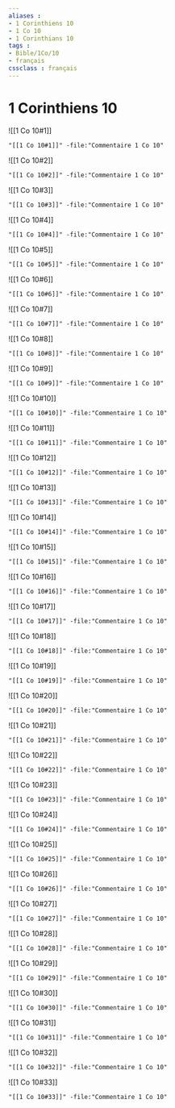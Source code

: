 ```yaml
---
aliases : 
- 1 Corinthiens 10
- 1 Co 10
- 1 Corinthians 10
tags : 
- Bible/1Co/10
- français
cssclass : français
---
```


# 1 Corinthiens 10

![[1 Co 10#1]]

```query
"[[1 Co 10#1]]" -file:"Commentaire 1 Co 10"
```

![[1 Co 10#2]]

```query
"[[1 Co 10#2]]" -file:"Commentaire 1 Co 10"
```

![[1 Co 10#3]]

```query
"[[1 Co 10#3]]" -file:"Commentaire 1 Co 10"
```

![[1 Co 10#4]]

```query
"[[1 Co 10#4]]" -file:"Commentaire 1 Co 10"
```

![[1 Co 10#5]]

```query
"[[1 Co 10#5]]" -file:"Commentaire 1 Co 10"
```

![[1 Co 10#6]]

```query
"[[1 Co 10#6]]" -file:"Commentaire 1 Co 10"
```

![[1 Co 10#7]]

```query
"[[1 Co 10#7]]" -file:"Commentaire 1 Co 10"
```

![[1 Co 10#8]]

```query
"[[1 Co 10#8]]" -file:"Commentaire 1 Co 10"
```

![[1 Co 10#9]]

```query
"[[1 Co 10#9]]" -file:"Commentaire 1 Co 10"
```

![[1 Co 10#10]]

```query
"[[1 Co 10#10]]" -file:"Commentaire 1 Co 10"
```

![[1 Co 10#11]]

```query
"[[1 Co 10#11]]" -file:"Commentaire 1 Co 10"
```

![[1 Co 10#12]]

```query
"[[1 Co 10#12]]" -file:"Commentaire 1 Co 10"
```

![[1 Co 10#13]]

```query
"[[1 Co 10#13]]" -file:"Commentaire 1 Co 10"
```

![[1 Co 10#14]]

```query
"[[1 Co 10#14]]" -file:"Commentaire 1 Co 10"
```

![[1 Co 10#15]]

```query
"[[1 Co 10#15]]" -file:"Commentaire 1 Co 10"
```

![[1 Co 10#16]]

```query
"[[1 Co 10#16]]" -file:"Commentaire 1 Co 10"
```

![[1 Co 10#17]]

```query
"[[1 Co 10#17]]" -file:"Commentaire 1 Co 10"
```

![[1 Co 10#18]]

```query
"[[1 Co 10#18]]" -file:"Commentaire 1 Co 10"
```

![[1 Co 10#19]]

```query
"[[1 Co 10#19]]" -file:"Commentaire 1 Co 10"
```

![[1 Co 10#20]]

```query
"[[1 Co 10#20]]" -file:"Commentaire 1 Co 10"
```

![[1 Co 10#21]]

```query
"[[1 Co 10#21]]" -file:"Commentaire 1 Co 10"
```

![[1 Co 10#22]]

```query
"[[1 Co 10#22]]" -file:"Commentaire 1 Co 10"
```

![[1 Co 10#23]]

```query
"[[1 Co 10#23]]" -file:"Commentaire 1 Co 10"
```

![[1 Co 10#24]]

```query
"[[1 Co 10#24]]" -file:"Commentaire 1 Co 10"
```

![[1 Co 10#25]]

```query
"[[1 Co 10#25]]" -file:"Commentaire 1 Co 10"
```

![[1 Co 10#26]]

```query
"[[1 Co 10#26]]" -file:"Commentaire 1 Co 10"
```

![[1 Co 10#27]]

```query
"[[1 Co 10#27]]" -file:"Commentaire 1 Co 10"
```

![[1 Co 10#28]]

```query
"[[1 Co 10#28]]" -file:"Commentaire 1 Co 10"
```

![[1 Co 10#29]]

```query
"[[1 Co 10#29]]" -file:"Commentaire 1 Co 10"
```

![[1 Co 10#30]]

```query
"[[1 Co 10#30]]" -file:"Commentaire 1 Co 10"
```

![[1 Co 10#31]]

```query
"[[1 Co 10#31]]" -file:"Commentaire 1 Co 10"
```

![[1 Co 10#32]]

```query
"[[1 Co 10#32]]" -file:"Commentaire 1 Co 10"
```

![[1 Co 10#33]]

```query
"[[1 Co 10#33]]" -file:"Commentaire 1 Co 10"
```

